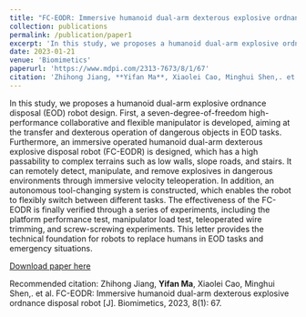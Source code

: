 ```yaml
---
title: "FC-EODR: Immersive humanoid dual-arm dexterous explosive ordnance disposal robot"
collection: publications
permalink: /publication/paper1
excerpt: 'In this study, we proposes a humanoid dual-arm explosive ordnance disposal (EOD) robot design. First, a seven-degree-of-freedom high-performance collaborative and flexible manipulator is developed, aiming at the transfer and dexterous operation of dangerous objects in EOD tasks. Furthermore, an immersive operated humanoid dual-arm dexterous explosive disposal robot (FC-EODR) is designed, which has a high passability to complex terrains such as low walls, slope roads, and stairs. It can remotely detect, manipulate, and remove explosives in dangerous environments through immersive velocity teleoperation. In addition, an autonomous tool-changing system is constructed, which enables the robot to flexibly switch between different tasks. The effectiveness of the FC-EODR is finally verified through a series of experiments, including the platform performance test, manipulator load test, teleoperated wire trimming, and screw-screwing experiments. This letter provides the technical foundation for robots to replace humans in EOD tasks and emergency situations.'
date: 2023-01-21
venue: 'Biomimetics'
paperurl: 'https://www.mdpi.com/2313-7673/8/1/67'
citation: 'Zhihong Jiang, **Yifan Ma**, Xiaolei Cao, Minghui Shen,. et al. FC-EODR: Immersive humanoid dual-arm dexterous explosive ordnance disposal robot [J]. Biomimetics, 2023, 8(1): 67.'
---
```

In this study, we proposes a humanoid dual-arm explosive ordnance disposal (EOD) robot design. First, a seven-degree-of-freedom high-performance collaborative and flexible manipulator is developed, aiming at the transfer and dexterous operation of dangerous objects in EOD tasks. Furthermore, an immersive operated humanoid dual-arm dexterous explosive disposal robot (FC-EODR) is designed, which has a high passability to complex terrains such as low walls, slope roads, and stairs. It can remotely detect, manipulate, and remove explosives in dangerous environments through immersive velocity teleoperation. In addition, an autonomous tool-changing system is constructed, which enables the robot to flexibly switch between different tasks. The effectiveness of the FC-EODR is finally verified through a series of experiments, including the platform performance test, manipulator load test, teleoperated wire trimming, and screw-screwing experiments. This letter provides the technical foundation for robots to replace humans in EOD tasks and emergency situations.

[Download paper here](https://www.mdpi.com/2313-7673/8/1/67)

Recommended citation: Zhihong Jiang, **Yifan Ma**, Xiaolei Cao, Minghui Shen,. et al. FC-EODR: Immersive humanoid dual-arm dexterous explosive ordnance disposal robot [J]. Biomimetics, 2023, 8(1): 67.
